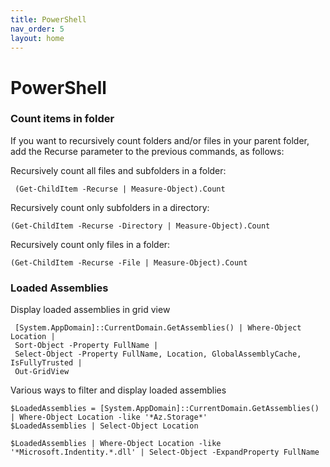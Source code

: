 ```yaml
---
title: PowerShell
nav_order: 5
layout: home
---
```


# PowerShell

### Count items in folder

If you want to recursively count folders and/or files in your parent folder, add the Recurse parameter to the previous commands, as follows:

Recursively count all files and subfolders in a folder:

` (Get-ChildItem -Recurse | Measure-Object).Count`

Recursively count only subfolders in a directory:

`(Get-ChildItem -Recurse -Directory | Measure-Object).Count`

Recursively count only files in a folder:

`(Get-ChildItem -Recurse -File | Measure-Object).Count`

### Loaded Assemblies

Display loaded assemblies in grid view

```
 [System.AppDomain]::CurrentDomain.GetAssemblies() | Where-Object Location |
 Sort-Object -Property FullName |
 Select-Object -Property FullName, Location, GlobalAssemblyCache, IsFullyTrusted |
 Out-GridView
```

Various ways to filter and display loaded assemblies

```
$LoadedAssemblies = [System.AppDomain]::CurrentDomain.GetAssemblies() | Where-Object Location -like '*Az.Storage*'
$LoadedAssemblies | Select-Object Location

$LoadedAssemblies | Where-Object Location -like '*Microsoft.Indentity.*.dll' | Select-Object -ExpandProperty FullName
```
